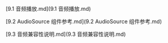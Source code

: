  [9.1 音频播放.md](9.1 音频播放.md) 

 [9.2 AudioSource 组件参考.md](9.2 AudioSource 组件参考.md) 

 [9.3 音频兼容性说明.md](9.3 音频兼容性说明.md) 




